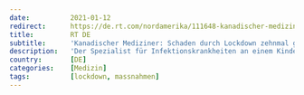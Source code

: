 ```yaml
---
date:          2021-01-12
redirect:      https://de.rt.com/nordamerika/111648-kanadischer-mediziner-schaden-durch-lockdown-zehnmal-groesser-als-nutzen/
title:         RT DE
subtitle:      'Kanadischer Mediziner: Schaden durch Lockdown zehnmal größer als Nutzen'
description:   'Der Spezialist für Infektionskrankheiten an einem Kinderkrankenhaus im kanadischen Edmonton und Professor an der Universität Alberta Dr. Ari Joffe fordert Kosten-Nutzen-Analysen, bevor Lockdowns beschlossen werden. Sonst könne der Schaden zehnmal größer sein als durch COVID-19.'
country:       [DE]
categories:    [Medizin]
tags:          [lockdown, massnahmen]
---
```

